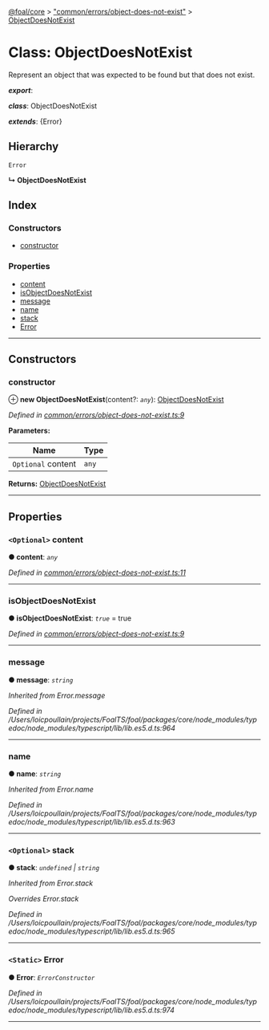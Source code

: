 [@foal/core](../README.md) > ["common/errors/object-does-not-exist"](../modules/_common_errors_object_does_not_exist_.md) > [ObjectDoesNotExist](../classes/_common_errors_object_does_not_exist_.objectdoesnotexist.md)

# Class: ObjectDoesNotExist

Represent an object that was expected to be found but that does not exist.

*__export__*: 

*__class__*: ObjectDoesNotExist

*__extends__*: {Error}

## Hierarchy

 `Error`

**↳ ObjectDoesNotExist**

## Index

### Constructors

* [constructor](_common_errors_object_does_not_exist_.objectdoesnotexist.md#constructor)

### Properties

* [content](_common_errors_object_does_not_exist_.objectdoesnotexist.md#content)
* [isObjectDoesNotExist](_common_errors_object_does_not_exist_.objectdoesnotexist.md#isobjectdoesnotexist)
* [message](_common_errors_object_does_not_exist_.objectdoesnotexist.md#message)
* [name](_common_errors_object_does_not_exist_.objectdoesnotexist.md#name)
* [stack](_common_errors_object_does_not_exist_.objectdoesnotexist.md#stack)
* [Error](_common_errors_object_does_not_exist_.objectdoesnotexist.md#error)

---

## Constructors

<a id="constructor"></a>

###  constructor

⊕ **new ObjectDoesNotExist**(content?: *`any`*): [ObjectDoesNotExist](_common_errors_object_does_not_exist_.objectdoesnotexist.md)

*Defined in [common/errors/object-does-not-exist.ts:9](https://github.com/FoalTS/foal/blob/cf326d07/packages/core/src/common/errors/object-does-not-exist.ts#L9)*

**Parameters:**

| Name | Type |
| ------ | ------ |
| `Optional` content | `any` |

**Returns:** [ObjectDoesNotExist](_common_errors_object_does_not_exist_.objectdoesnotexist.md)

___

## Properties

<a id="content"></a>

### `<Optional>` content

**● content**: *`any`*

*Defined in [common/errors/object-does-not-exist.ts:11](https://github.com/FoalTS/foal/blob/cf326d07/packages/core/src/common/errors/object-does-not-exist.ts#L11)*

___
<a id="isobjectdoesnotexist"></a>

###  isObjectDoesNotExist

**● isObjectDoesNotExist**: *`true`* = true

*Defined in [common/errors/object-does-not-exist.ts:9](https://github.com/FoalTS/foal/blob/cf326d07/packages/core/src/common/errors/object-does-not-exist.ts#L9)*

___
<a id="message"></a>

###  message

**● message**: *`string`*

*Inherited from Error.message*

*Defined in /Users/loicpoullain/projects/FoalTS/foal/packages/core/node_modules/typedoc/node_modules/typescript/lib/lib.es5.d.ts:964*

___
<a id="name"></a>

###  name

**● name**: *`string`*

*Inherited from Error.name*

*Defined in /Users/loicpoullain/projects/FoalTS/foal/packages/core/node_modules/typedoc/node_modules/typescript/lib/lib.es5.d.ts:963*

___
<a id="stack"></a>

### `<Optional>` stack

**● stack**: *`undefined` \| `string`*

*Inherited from Error.stack*

*Overrides Error.stack*

*Defined in /Users/loicpoullain/projects/FoalTS/foal/packages/core/node_modules/typedoc/node_modules/typescript/lib/lib.es5.d.ts:965*

___
<a id="error"></a>

### `<Static>` Error

**● Error**: *`ErrorConstructor`*

*Defined in /Users/loicpoullain/projects/FoalTS/foal/packages/core/node_modules/typedoc/node_modules/typescript/lib/lib.es5.d.ts:974*

___

